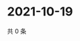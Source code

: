# 2021-10-19

共 0 条

<!-- BEGIN -->
<!-- 最后更新时间 Tue Oct 19 2021 13:13:33 GMT+0800 (China Standard Time) -->

<!-- END -->

